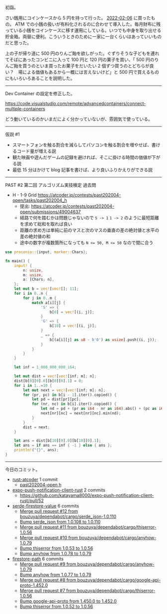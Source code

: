 初詣。

さい銭用にコインケースから 5 円を持って行った。 [2022-02-06] に買ったもの。 ATM での小銭の扱いが有料化されるのに合わせて導入した。毎月財布に残っている小銭をコインケースに移す運用にしている。いつでも中身を取り出せる貯金箱。両替に便利。こういうときのために一家に一台くらいはあっていいものだと思った。

上の子が帰り道に 500 円のりんご飴を欲しがった。ぐずりそうな子どもを連れてそばにあったコンビニに入って 100 円と 120 円の菓子を買い、「 500 円のりんご飴を買うのといま買ったお菓子をだいたい 2 個ずつ買うのとどちらが良い？　場による価値もあるから一概には言えないけど」と 500 円で買えるものにもいろいろあることを説明した。

---

Dev Container の設定を修正した。

<https://code.visualstudio.com/remote/advancedcontainers/connect-multiple-containers>

どう動いているのかいまだによく分かっていないが、雰囲気で使っている。

---

仮説 #1

- スマートフォンを触る割合を減らしてパソコンを触る割合を増やせば、書けるコード量が増える説
- 観た映画や遊んだゲームの記録を避ければ、そこに掛ける時間の価値が下がる説
- 最低 15 分はかけて blog 記事を書けば、より良いふりかえりができる説

---

PAST #2 第二回 アルゴリズム実技検定 過去問

- H - 1-9 Grid
  <https://atcoder.jp/contests/past202004-open/tasks/past202004_h>
  - 提出: <https://atcoder.jp/contests/past202004-open/submissions/49004637>
  - 経路で何を踏むかは問題じゃないので `S -> 1` `1 -> 2` のように最短距離を求めて総和を取れば良い
  - 距離の求め方は単純に前のマスと次のマスの垂直の差の絶対値と水平の差の絶対値の和
  - 途中の数字が複数箇所になっても `N <= 50, M <= 50` なので間に合う

```rust
use proconio::{input, marker::Chars};

fn main() {
    input! {
        n: usize,
        m: usize,
        a: [Chars; n],
    };
    let mut b = vec![vec![]; 11];
    for i in 0..n {
        for j in 0..m {
            match a[i][j] {
                'S' => {
                    b[0] = vec![(i, j)];
                }
                'G' => {
                    b[10] = vec![(i, j)];
                }
                _ => {
                    b[(a[i][j] as u8 - b'0') as usize].push((i, j));
                }
            }
        }
    }

    let inf = 1_000_000_000_i64;

    let mut dist = vec![vec![inf; m]; n];
    dist[b[0][0].0][b[0][0].1] = 0;
    for i in 1..=10 {
        let mut next = vec![vec![inf; m]; n];
        for (pr, pc) in b[i - 1].iter().copied() {
            let pd = dist[pr][pc];
            for (nr, nc) in b[i].iter().copied() {
                let nd = pd + (pr as i64 - nr as i64).abs() + (pc as i64 - nc as i64).abs();
                next[nr][nc] = next[nr][nc].min(nd);
            }
        }
        dist = next;
    }

    let ans = dist[b[10][0].0][b[10][0].1];
    let ans = if ans == inf { -1 } else { ans };
    println!("{}", ans);
}
```

---

今日のコミット。

- [rust-atcoder](https://github.com/bouzuya/rust-atcoder) 1 commit
  - [past202004-open h](https://github.com/bouzuya/rust-atcoder/commit/e28e9db5b04ac9b346ea9a59e0aae9124b004d3e)
- [expo-push-notification-client-rust](https://github.com/bouzuya/expo-push-notification-client-rust) 2 commits
  - <https://github.com/katayama8000/expo-push-notification-client-rust/pull/52>
- [serde-firestore-value](https://github.com/bouzuya/serde-firestore-value) 6 commits
  - [Merge pull request #12 from bouzuya/dependabot/cargo/serde_json-1.0.110](https://github.com/bouzuya/serde-firestore-value/commit/6ae6eaa4ed83c2f6a4d0cbda5b62639ca493a19e)
  - [Bump serde_json from 1.0.108 to 1.0.110](https://github.com/bouzuya/serde-firestore-value/commit/e3134732cc923418b356832c62b9e0c66cc2bd8b)
  - [Merge pull request #11 from bouzuya/dependabot/cargo/thiserror-1.0.56](https://github.com/bouzuya/serde-firestore-value/commit/98423096c332616154fb27ae63ef2f1e9b4149c6)
  - [Merge pull request #10 from bouzuya/dependabot/cargo/anyhow-1.0.79](https://github.com/bouzuya/serde-firestore-value/commit/9999a135962856ef9b4e7d396752a26028a18415)
  - [Bump thiserror from 1.0.53 to 1.0.56](https://github.com/bouzuya/serde-firestore-value/commit/5b1b05c0d07429121ec44d77da5e05ac54fa2d34)
  - [Bump anyhow from 1.0.78 to 1.0.79](https://github.com/bouzuya/serde-firestore-value/commit/a2060ac95dd750352168d198ed8641e0336cda5f)
- [firestore-path](https://github.com/bouzuya/firestore-path) 6 commits
  - [Merge pull request #9 from bouzuya/dependabot/cargo/anyhow-1.0.79](https://github.com/bouzuya/firestore-path/commit/7318a8c817f6b69de5631554d1ad40133158fb58)
  - [Bump anyhow from 1.0.77 to 1.0.79](https://github.com/bouzuya/firestore-path/commit/f12dc3b4affb6cb3a0a4d7f3a941664a6bc9655b)
  - [Merge pull request #8 from bouzuya/dependabot/cargo/google-api-proto-1.452.0](https://github.com/bouzuya/firestore-path/commit/b0df119185988af5de0e01d7d466e256a28f3507)
  - [Merge pull request #7 from bouzuya/dependabot/cargo/thiserror-1.0.56](https://github.com/bouzuya/firestore-path/commit/9478759eb61ee2daac65d19abbe00810638d472d)
  - [Bump google-api-proto from 1.450.0 to 1.452.0](https://github.com/bouzuya/firestore-path/commit/0b645a316893f05ee55ab09aa8ab596441c23a53)
  - [Bump thiserror from 1.0.52 to 1.0.56](https://github.com/bouzuya/firestore-path/commit/8ddae58546a9a735421415aeeb6d4c2f6cac4010)

[2022-02-06]: https://blog.bouzuya.net/2022/02/06/
